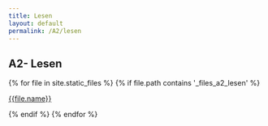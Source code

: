 ```yaml
---
title: Lesen
layout: default
permalink: /A2/lesen
---
```


## A2- Lesen
<div>
{% for file in site.static_files %}
    {% if file.path contains '_files_a2_lesen' %}   
        <p> 
            <a href="{{site.url}}{{file.path}}" target="_blank" rel="noopener noreferrer">{{file.name}}</a>
        </p>
    {% endif %}
{% endfor %}
</div>

